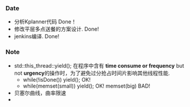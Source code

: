 ### Date
- 分析Kplanner代码 Done！
- 修改平层多点送餐的方案设计. Done!
- jenkins编译. Done!

### Note
- std::this_thread::yield(); 在程序中含有 **time consume or frequency** but not **urgency**的操作时，为了避免过分抢占时间片影响其他线程性能.
	- while(!isDone()) yield(); OK!
	- while(memset(small)) yield(); OK! memset(big) BAD!
- 贝塞尔曲线，曲率限速
- 